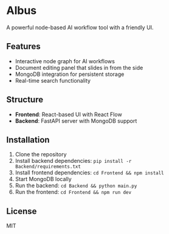 # Albus

A powerful node-based AI workflow tool with a friendly UI.

## Features

- Interactive node graph for AI workflows
- Document editing panel that slides in from the side
- MongoDB integration for persistent storage
- Real-time search functionality

## Structure

- **Frontend**: React-based UI with React Flow
- **Backend**: FastAPI server with MongoDB support

## Installation

1. Clone the repository
2. Install backend dependencies: `pip install -r Backend/requirements.txt`
3. Install frontend dependencies: `cd Frontend && npm install`
4. Start MongoDB locally
5. Run the backend: `cd Backend && python main.py`
6. Run the frontend: `cd Frontend && npm run dev`

## License

MIT 
